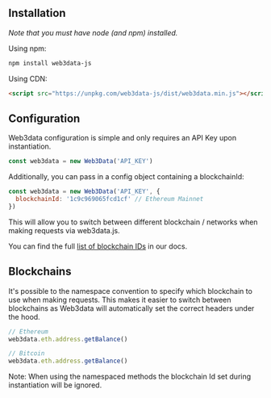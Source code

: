 ## Installation 
<i>Note that you must have node (and npm) installed.</i>

Using npm:
```bash
npm install web3data-js
```

Using CDN:
```html
<script src="https://unpkg.com/web3data-js/dist/web3data.min.js"></script>
```

## Configuration
Web3data configuration is simple and only requires an API Key upon instantiation.
```javascript
const web3data = new Web3Data('API_KEY')
```

Additionally, you can pass in a config object containing a blockchainId:
```javascript
const web3data = new Web3Data('API_KEY', {
  blockchainId: '1c9c969065fcd1cf' // Ethereum Mainnet
})
```
This will allow you to switch between different blockchain / networks when making
requests via web3data.js.

You can find the full [list of blockchain IDs](https://docs.amberdata.io/reference#blockchain-ids) in our docs.

## Blockchains
It's possible to the namespace convention to specify which blockchain to use when making requests.
This makes it easier to switch between blockchains as Web3data will automatically set the correct headers under
the hood.

```javascript
// Ethereum
web3data.eth.address.getBalance()

// Bitcoin
web3data.eth.address.getBalance()
```

Note: When using the namespaced methods the blockchain Id set during instantiation will be ignored.


